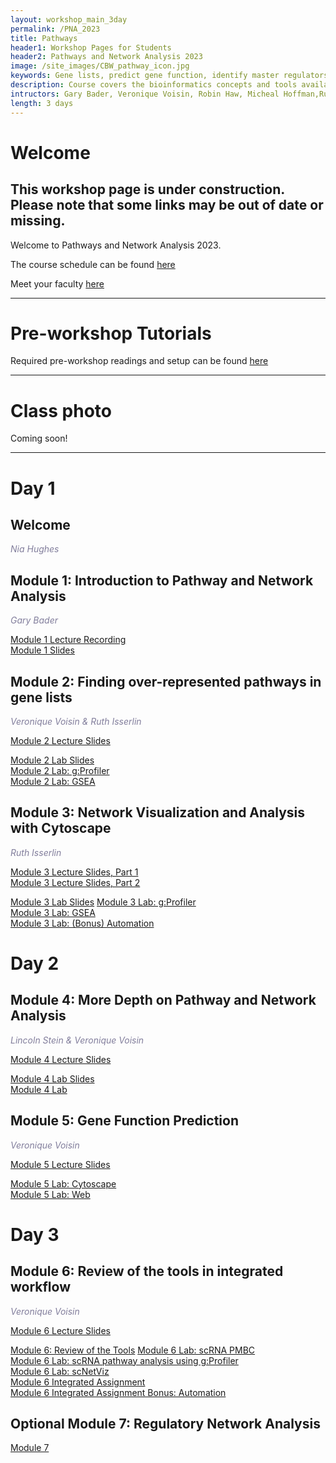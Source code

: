 ```yaml
---
layout: workshop_main_3day
permalink: /PNA_2023
title: Pathways
header1: Workshop Pages for Students
header2: Pathways and Network Analysis 2023
image: /site_images/CBW_pathway_icon.jpg
keywords: Gene lists, predict gene function, identify master regulators
description: Course covers the bioinformatics concepts and tools available for interpreting a gene list using pathway and network information. 
intructors: Gary Bader, Veronique Voisin, Robin Haw, Micheal Hoffman,Ruth Isserlin
length: 3 days
---
```

# Welcome 

## This workshop page is under construction. Please note that some links may be out of date or missing.

Welcome to Pathways and Network Analysis 2023.  

The course schedule can be found [here](https://bioinformaticsdotca.github.io/PNA_2023_schedule)  

Meet your faculty [here](https://baderlab.github.io/CBW_Pathways_2023/welcome.html)  

***

# Pre-workshop Tutorials

Required pre-workshop readings and setup can be found [here](https://forms.gle/8CTkATXobYJuFFCP7) 

***


# Class photo

Coming soon!

***  

# Day 1 <a id="day1"></a>

##  Welcome 

  *<font color="#827e9c">Nia Hughes</font>* 

##  Module 1: Introduction to Pathway and Network Analysis 

  *<font color="#827e9c">Gary Bader</font>*
  
  [Module 1 Lecture Recording](https://www.youtube.com/watch?v=PtWf-XSzUYc)  
  [Module 1 Slides](https://baderlab.github.io/CBW_Pathways_2023/lectures/Pathways_Toronto_2021_Module1-GeneListIntro-Bader-live.pdf)  
    
##  Module 2: Finding over-represented pathways in gene lists

  *<font color="#827e9c">Veronique Voisin & Ruth Isserlin</font>*
  
  [Module 2 Lecture Slides](https://drive.google.com/file/d/1Qw6AIGbjnjp0OcUCuoxpZcLPO_mCv4xU/view?usp=sharing)  
  <!-- Module 2 Lecture Recording   -->
  [Module 2 Lab Slides](https://drive.google.com/file/d/1j4uCHaX3YTfNjoZV7pYPe0fXdXmYlTMc/view?usp=share_link)  
  [Module 2 Lab: g:Profiler](https://baderlab.github.io/CBW_Pathways_2023/gprofiler-lab.html#gprofiler-lab)  
  [Module 2 Lab: GSEA](https://baderlab.github.io/CBW_Pathways_2023/gsea-lab.html#gsea-lab)  
  
## Module 3: Network Visualization and Analysis with Cytoscape

 *<font color="#827e9c">Ruth Isserlin</font>*  
  
  [Module 3 Lecture Slides, Part 1](https://drive.google.com/file/d/1hQ7poOglQibRT_hWc_-zkFOepXEEMrsi/view?usp=sharing)  
  [Module 3 Lecture Slides, Part 2](https://drive.google.com/file/d/1pgrwckjLj4vKPDGZzlEwbMM1LO4vbD0D/view?usp=sharing)  
  <!-- Module 3 Lecture Recording   -->
  [Module 3 Lab Slides](https://drive.google.com/file/d/1QjZ-OGxYSJpKrxknDTgwd6lM7_0iXeA3/view?usp=sharing)
  [Module 3 Lab: g:Profiler](https://baderlab.github.io/CBW_Pathways_2023/gprofiler_mod3.html)  
  [Module 3 Lab: GSEA](https://baderlab.github.io/CBW_Pathways_2023/gsea_mod3.html)  
  [Module 3 Lab: (Bonus) Automation](https://baderlab.github.io/CBW_Pathways_2023/automation.html)  
 
# Day 2 <a id="day2"></a>

##  Module 4: More Depth on Pathway and Network Analysis

  *<font color="#827e9c">Lincoln Stein & Veronique Voisin</font>*
  
  [Module 4 Lecture Slides]()  
  <!-- Module 4 Lecture Recording   -->
  [Module 4 Lab Slides](https://drive.google.com/file/d/1gBEjAvNdFFgXg9i07sdD_Pd5ZIko8WPg/view?usp=sharing)  
  [Module 4 Lab](https://baderlab.github.io/CBW_Pathways_2023/ReactomeFI.html)  
  
 
##  Module 5: Gene Function Prediction

  *<font color="#827e9c">Veronique Voisin</font>*
  
  [Module 5 Lecture Slides](https://drive.google.com/file/d/18aWQ1PzHJ6U5wj3A8es56_M2yiktLyXd/view?usp=sharing)  
  <!-- Module 5 Lecture Recording   -->
  [Module 5 Lab: Cytoscape](https://baderlab.github.io/CBW_Pathways_2023/genemania_cytoscape.html)  
  [Module 5 Lab: Web](https://baderlab.github.io/CBW_Pathways_2023/genemania_web.html)  
  

# Day 3 <a id="day3"></a>

## Module 6:  Review of the tools in integrated workflow 

*<font color="#827e9c">Veronique Voisin</font>*

  [Module 6 Lecture Slides](https://drive.google.com/file/d/1QBAPI_AXzsrXcJKCo9-4AgoY6D5gOi0D/view?usp=sharing)  
  <!-- Module 6 Lecture Recording   -->
  [Module 6: Review of the Tools](https://baderlab.github.io/CBW_Pathways_2023/module-6-review-of-the-tools.html)
  [Module 6 Lab: scRNA PMBC](https://baderlab.github.io/CBW_Pathways_2023/scRNA-lab1.html)  
  [Module 6 Lab: scRNA pathway analysis using g:Profiler](https://baderlab.github.io/CBW_Pathways_2023/module-6-lab-2--scrna-pathway-analysis-using-gprofiler-scrna-gprofiler-lab.html)  
  [Module 6 Lab: scNetViz](https://baderlab.github.io/CBW_Pathways_2023/scNetViz-lab.html)  
  [Module 6 Integrated Assignment](https://baderlab.github.io/CBW_Pathways_2023/integrated_assignment.html)  
  [Module 6 Integrated Assignment Bonus: Automation](https://baderlab.github.io/CBW_Pathways_2023/ass_automation.html)  

## Optional Module 7: Regulatory Network Analysis

  [Module 7](https://baderlab.github.io/CBW_Pathways_2023/intro-regulatory-networks.html)

